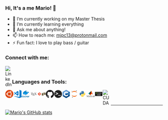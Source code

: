 ### Hi, It's a me Mario! 👋 <!-- insert website when completed-->

- 🔭 I’m currently working on my Master Thesis
- 🌱 I’m currently learning everything
- 💬 Ask me about anything!
- 📫 How to reach me: mjpc13@protonmail.com
- ⚡ Fun fact: I love to play bass / guitar



### Connect with me:

<!--[<img align="left" alt="mjpc13.com" width="22px" src="https://raw.githubusercontent.com/iconic/open-iconic/master/svg/globe.svg" />][website]
[<img align="left" alt="Insta | Instagram" width="22px" src="https://cdn.jsdelivr.net/npm/simple-icons@v3/icons/instagram.svg" />][instagram]
-->
[<img align="left" alt="LinkedIn" width="22px" src="https://cdn.jsdelivr.net/npm/simple-icons@v3/icons/linkedin.svg" />][linkedin]


<br />

### Languages and Tools:

<img align="left" alt="Docker" width="26px" src="https://github.com/github/explore/blob/a5470e63f166c88500c8a976785ffd60294f9f24/topics/ubuntu/ubuntu.png" />
<img align="left" alt="Visual Studio Code" width="26px" src="https://raw.githubusercontent.com/github/explore/80688e429a7d4ef2fca1e82350fe8e3517d3494d/topics/visual-studio-code/visual-studio-code.png" />
<img align="left" alt="Docker" width="26px" src="https://github.com/github/explore/blob/a5470e63f166c88500c8a976785ffd60294f9f24/topics/docker/docker.png" />
<img align="left" alt="Tex" width="26px" src="https://github.com/github/explore/blob/a5470e63f166c88500c8a976785ffd60294f9f24/topics/tex/tex.png" />
<img align="left" alt="Git" width="26px" src="https://raw.githubusercontent.com/github/explore/80688e429a7d4ef2fca1e82350fe8e3517d3494d/topics/git/git.png" />
<img align="left" alt="GitHub" width="26px" src="https://raw.githubusercontent.com/github/explore/78df643247d429f6cc873026c0622819ad797942/topics/github/github.png" />
<img align="left" alt="Terminal" width="26px" src="https://raw.githubusercontent.com/github/explore/80688e429a7d4ef2fca1e82350fe8e3517d3494d/topics/terminal/terminal.png" />

<img align="left" alt="Cpp" width="26px" src="https://github.com/github/explore/blob/a5470e63f166c88500c8a976785ffd60294f9f24/topics/cpp/cpp.png" />
<img align="left" alt="Jupyter" width="26px" src="https://github.com/github/explore/blob/a5470e63f166c88500c8a976785ffd60294f9f24/topics/jupyter-notebook/jupyter-notebook.png"/>
<img align="left" alt="Python" width="26px" src="https://github.com/github/explore/blob/a5470e63f166c88500c8a976785ffd60294f9f24/topics/python/python.png"/>
<img align="left" alt="Matlab" width="26px" src="https://github.com/github/explore/blob/a5470e63f166c88500c8a976785ffd60294f9f24/topics/matlab/matlab.png"/>
<img align="left" alt="CUDA" width="26px" src="https://github.com/github/explore/blob/a5470e63f166c88500c8a976785ffd60294f9f24/topics/cuda/cuda.png"/>

<img align="left" alt="CUDA" width="26px" src="https://github.com/blender/blender/blob/a7bb537a61c7c680bc01896ccf27a02c9e7a688a/release/datafiles/blender_logo.png"/>

<br />
<br />

---
[![Mario's GitHub stats](https://github-readme-stats.vercel.app/api?username=mjpc13&show_icons=true&theme=tokyonight)](https://github.com/anuraghazra/github-readme-stats)


<!--[website]: https://codeSTACKr.com
[instagram]: https://instagram.com/codeSTACKr-->
[linkedin]: www.linkedin.com/in/mario-cristovao
